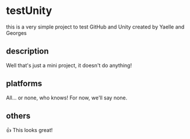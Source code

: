 # testUnity
this is a very simple project to test GitHub and Unity created by Yaelle and Georges

## description
Well that's just a mini project, it doesn't do anything!

## platforms
All... or none, who knows! For now, we'll say none.

## others
:+1: This looks great!
